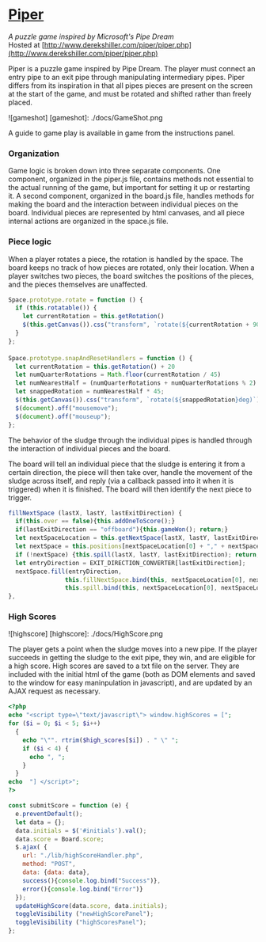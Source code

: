 # [Piper](http://www.derekshiller.com/piper/piper.php)
*A puzzle game inspired by Microsoft's Pipe Dream* <br/>
Hosted at [http://www.derekshiller.com/piper/piper.php](http://www.derekshiller.com/piper/piper.php)


Piper is a puzzle game inspired by Pipe Dream. The player must connect an entry pipe to an exit pipe through manipulating intermediary pipes. Piper differs from its inspiration in that all pipes pieces are present on the screen at the start of the game, and must be rotated and shifted rather than freely placed.

![gameshot]
[gameshot]: ./docs/GameShot.png

A guide to game play is available in game from the instructions panel.

### Organization

Game logic is broken down into three separate components. One component, organized in the piper.js file, contains methods not essential to the actual running of the game, but important for setting it up or restarting it. A second component, organized in the board.js file, handles methods for making the board and the interaction between individual pieces on the board. Individual pieces are represented by html canvases, and all piece internal actions are organized in the space.js file.

### Piece logic

When a player rotates a piece, the rotation is handled by the space. The board keeps no track of how pieces are rotated, only their location. When a player switches two pieces, the board switches the positions of the pieces, and the pieces themselves are unaffected.

```javascript
Space.prototype.rotate = function () {
  if (this.rotatable()) {
    let currentRotation = this.getRotation()
    $(this.getCanvas()).css("transform", `rotate(${currentRotation + 90}deg)`);
  }
};

Space.prototype.snapAndResetHandlers = function () {
  let currentRotation = this.getRotation() + 20
  let numQuarterRotations = Math.floor(currentRotation / 45)
  let numNearestHalf = (numQuarterRotations + numQuarterRotations % 2)
  let snappedRotation = numNearestHalf * 45;
  $(this.getCanvas()).css("transform", `rotate(${snappedRotation}deg)`);
  $(document).off("mousemove");
  $(document).off("mouseup");
};
```

The behavior of the sludge through the individual pipes is handled through the interaction of individual pieces and the board.

The board will tell an individual piece that the sludge is entering it from a certain direction, the piece will then take over, handle the movement of the sludge across itself, and reply (via a callback passed into it when it is triggered) when it is finished. The board will then identify the next piece to trigger.

```javascript
fillNextSpace (lastX, lastY, lastExitDirection) {
  if(this.over == false){this.addOneToScore();}
  if(lastExitDirection == "offboard"){this.gameWon(); return;}
  let nextSpaceLocation = this.getNextSpace(lastX, lastY, lastExitDirection);
  let nextSpace = this.positions[nextSpaceLocation[0] + "," + nextSpaceLocation[1]];
  if (!nextSpace) {this.spill(lastX, lastY, lastExitDirection); return;}
  let entryDirection = EXIT_DIRECTION_CONVERTER[lastExitDirection];
  nextSpace.fill(entryDirection,
                this.fillNextSpace.bind(this, nextSpaceLocation[0], nextSpaceLocation[1]),
                this.spill.bind(this, nextSpaceLocation[0], nextSpaceLocation[1]));
},
```

### High Scores


![highscore]
[highscore]: ./docs/HighScore.png

The player gets a point when the sludge moves into a new pipe. If the player succeeds in getting the sludge to the exit pipe, they win, and are eligible for a high score. High scores are saved to a txt file on the server. They are included with the initial html of the game (both as DOM elements and saved to the window for easy maninpulation in javascript), and are updated by an AJAX request as necessary.

```php
<?php
echo "<script type=\"text/javascript\"> window.highScores = [";
for ($i = 0; $i < 5; $i++)
  {
    echo "\"". rtrim($high_scores[$i]) . " \" ";
    if ($i < 4) {
      echo ", ";
    }
  }
echo  "] </script>";
?>
```

```javascript
const submitScore = function (e) {
  e.preventDefault();
  let data = {};
  data.initials = $('#initials').val();
  data.score = Board.score;
  $.ajax( {
    url: "./lib/highScoreHandler.php",
    method: "POST",
    data: {data: data},
    success(){console.log.bind("Success")},
    error(){console.log.bind("Error")}
  });
  updateHighScore(data.score, data.initials);
  toggleVisibility ("newHighScorePanel");
  toggleVisibility ("highScoresPanel");
};
```
